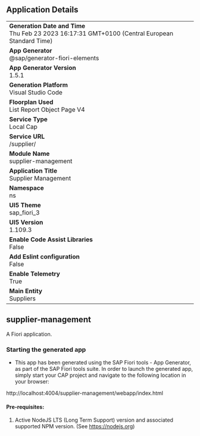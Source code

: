 ## Application Details
|               |
| ------------- |
|**Generation Date and Time**<br>Thu Feb 23 2023 16:17:31 GMT+0100 (Central European Standard Time)|
|**App Generator**<br>@sap/generator-fiori-elements|
|**App Generator Version**<br>1.5.1|
|**Generation Platform**<br>Visual Studio Code|
|**Floorplan Used**<br>List Report Object Page V4|
|**Service Type**<br>Local Cap|
|**Service URL**<br>/supplier/
|**Module Name**<br>supplier-management|
|**Application Title**<br>Supplier Management|
|**Namespace**<br>ns|
|**UI5 Theme**<br>sap_fiori_3|
|**UI5 Version**<br>1.109.3|
|**Enable Code Assist Libraries**<br>False|
|**Add Eslint configuration**<br>False|
|**Enable Telemetry**<br>True|
|**Main Entity**<br>Suppliers|

## supplier-management

A Fiori application.

### Starting the generated app

-   This app has been generated using the SAP Fiori tools - App Generator, as part of the SAP Fiori tools suite.  In order to launch the generated app, simply start your CAP project and navigate to the following location in your browser:

http://localhost:4004/supplier-management/webapp/index.html

#### Pre-requisites:

1. Active NodeJS LTS (Long Term Support) version and associated supported NPM version.  (See https://nodejs.org)



